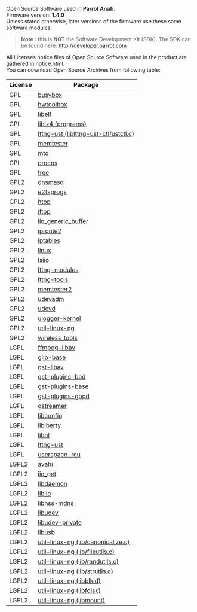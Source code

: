 Open Source Software used in **Parrot Anafi**.  
Firmware version: **1.4.0**  
Unless stated otherwise, later versions of the firmware
use these same software modules.

>**Note** : this is **NOT** the Software Development Kit (SDK).
The SDK can be found here: http://developer.parrot.com

All Licenses notice files of Open Source Software used in the
product are gathered in [notice.html](notices/police-notice.html).  
You can download Open Source Archives from following table:

|License|Package
|---|---
|GPL|[busybox](sources/busybox-unknown)
|GPL|[hwtoolbox](sources/hwtoolbox-4.2.2)
|GPL|[libelf](sources/libelf-0.167)
|GPL|[liblz4 (programs)](sources/liblz4-r131)
|GPL|[lttng-ust (liblttng-ust-ctl/ustctl.c)](sources/lttng-ust-2.8.1)
|GPL|[memtester](sources/memtester-4.2.2)
|GPL|[mtd](sources/mtd-2.0.0)
|GPL|[procps](sources/procps-3.2.8)
|GPL|[tree](sources/tree-1.6.0)
|GPL2|[dnsmasq](sources/dnsmasq-2.66)
|GPL2|[e2fsprogs](sources/e2fsprogs-1.42.12)
|GPL2|[htop](sources/htop-2.0.1)
|GPL2|[iftop](sources/iftop-1.0pre4)
|GPL2|[iio_generic_buffer](sources/iio_generic_buffer-unknown)
|GPL2|[iproute2](sources/iproute2-3.9.0)
|GPL2|[iptables](sources/iptables-1.4.21)
|GPL2|[linux](sources/linux-4.9.0)
|GPL2|[lsiio](sources/lsiio-unknown)
|GPL2|[lttng-modules](sources/lttng-modules-unknown)
|GPL2|[lttng-tools](sources/lttng-tools-2.8.2)
|GPL2|[memtester2](sources/memtester2-unknown)
|GPL2|[udevadm](sources/udevadm-164)
|GPL2|[udevd](sources/udevd-164)
|GPL2|[ulogger-kernel](sources/ulogger-kernel-unknown)
|GPL2|[util-linux-ng](sources/util-linux-ng-2.28)
|GPL2|[wireless_tools](sources/wireless_tools-29)
|LGPL|[ffmpeg-libav](sources/ffmpeg-libav-unknown)
|LGPL|[glib-base](sources/glib-base-2.48.1)
|LGPL|[gst-libav](sources/gst-libav-1.12.0)
|LGPL|[gst-plugins-bad](sources/gst-plugins-bad-1.12.1)
|LGPL|[gst-plugins-base](sources/gst-plugins-base-1.12.0)
|LGPL|[gst-plugins-good](sources/gst-plugins-good-1.12.1)
|LGPL|[gstreamer](sources/gstreamer-1.12.1)
|LGPL|[libconfig](sources/libconfig-1.7.2)
|LGPL|[libiberty](sources/libiberty-20161017)
|LGPL|[libnl](sources/libnl-3.2.24)
|LGPL|[lttng-ust](sources/lttng-ust-2.8.1)
|LGPL|[userspace-rcu](sources/userspace-rcu-0.9.1)
|LGPL2|[avahi](sources/avahi-0.6.29)
|LGPL2|[iio_get](sources/iio_get-unknown)
|LGPL2|[libdaemon](sources/libdaemon-0.14)
|LGPL2|[libiio](sources/libiio-unknown)
|LGPL2|[libnss-mdns](sources/libnss-mdns-0.10)
|LGPL2|[libudev](sources/libudev-164)
|LGPL2|[libudev-private](sources/libudev-private-164)
|LGPL2|[libusb](sources/libusb-0.1.12)
|LGPL2|[util-linux-ng (lib/canonicalize.c)](sources/util-linux-ng-2.28)
|LGPL2|[util-linux-ng (lib/fileutils.c)](sources/util-linux-ng-2.28)
|LGPL2|[util-linux-ng (lib/randutils.c)](sources/util-linux-ng-2.28)
|LGPL2|[util-linux-ng (lib/strutils.c)](sources/util-linux-ng-2.28)
|LGPL2|[util-linux-ng (libblkid)](sources/util-linux-ng-2.28)
|LGPL2|[util-linux-ng (libfdisk)](sources/util-linux-ng-2.28)
|LGPL2|[util-linux-ng (libmount)](sources/util-linux-ng-2.28)
